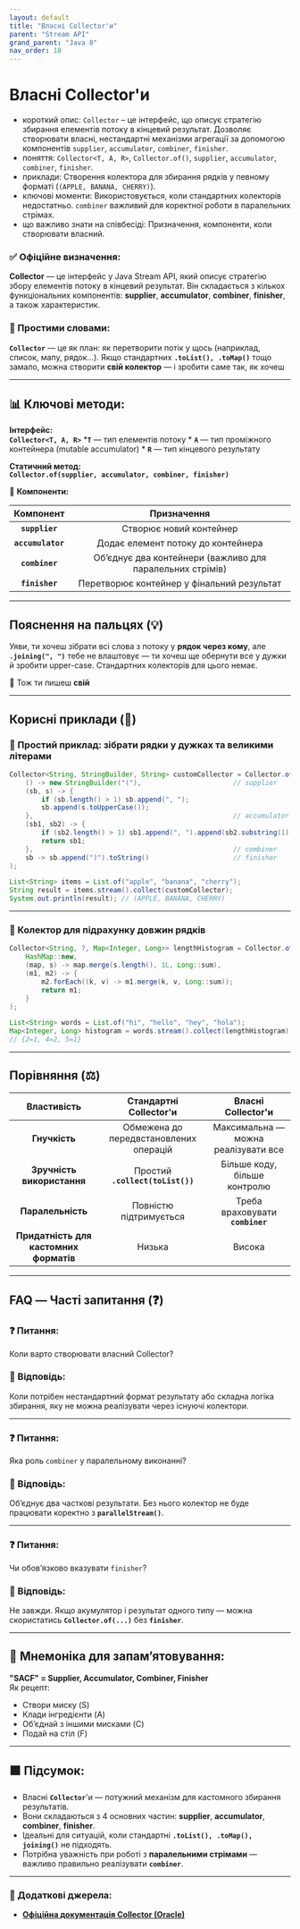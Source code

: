 ```yaml
---
layout: default
title: "Власні Collector'и"
parent: "Stream API"
grand_parent: "Java 8"
nav_order: 18
---
```


# Власні Collector'и

* короткий опис: `Collector` – це інтерфейс, що описує стратегію збирання елементів потоку в кінцевий результат. Дозволяє створювати власні, нестандартні механізми агрегації за допомогою компонентів `supplier`, `accumulator`, `combiner`, `finisher`.
* поняття: `Collector<T, A, R>`, `Collector.of()`, `supplier`, `accumulator`, `combiner`, `finisher`.
* приклади: Створення колектора для збирання рядків у певному форматі (`(APPLE, BANANA, CHERRY)`).
* ключові моменти: Використовується, коли стандартних колекторів недостатньо. `combiner` важливий для коректної роботи в паралельних стрімах.
* що важливо знати на співбесіді: Призначення, компоненти, коли створювати власний.

### **✅ Офіційне визначення:**

**Collector** — це інтерфейс у Java Stream API, який описує стратегію збору елементів потоку в кінцевий результат. Він складається з кількох функціональних компонентів: **supplier**, **accumulator**, **combiner**, **finisher**, а також характеристик.

### **🧠 Простими словами:**

**`Collector`** — це як план: як перетворити потік у щось (наприклад, список, мапу, рядок...). Якщо стандартних **`.toList(), .toMap()`** тощо замало, можна створити **свій колектор** — і зробити саме так, як хочеш

---

## 📊 **Ключові методи:**

**Інтерфейс:**  
  **`Collector<T, A, R>`**
    ***`T`** — тип елементів потоку
    * **`A`** — тип проміжного контейнера (mutable accumulator)
    * **`R`** — тип кінцевого результату

**Статичний метод:**  
  **`Collector.of(supplier, accumulator, combiner, finisher)`**

📌 **Компоненти:**

|     Компонент     |                        Призначення                        |
|:-----------------:|:---------------------------------------------------------:|
|  **`supplier`**   |                  Створює новий контейнер                  |
| **`accumulator`** |            Додає елемент потоку до контейнера             |
|  **`combiner`**   | Обʼєднує два контейнери (важливо для паралельних стрімів) |
|  **`finisher`**   |        Перетворює контейнер у фінальний результат         |

---

## **Пояснення на пальцях (💡)**

Уяви, ти хочеш зібрати всі слова з потоку у **рядок через кому**, але **`.joining(", ")`** тебе не влаштовує — ти хочеш
ще обернути все у дужки й зробити upper-case. Стандартних колекторів для цього немає.

🎯 Тож ти пишеш **свій**

---

## **Корисні приклади (🧪)**

### **🔹 Простий приклад: зібрати рядки у дужках та великими літерами**

```java
Collector<String, StringBuilder, String> customCollector = Collector.of(
    () -> new StringBuilder("("),                       // supplier
    (sb, s) -> {
        if (sb.length() > 1) sb.append(", ");
        sb.append(s.toUpperCase());
    },                                                  // accumulator
    (sb1, sb2) -> {
        if (sb2.length() > 1) sb1.append(", ").append(sb2.substring(1));
        return sb1;
    },                                                  // combiner
    sb -> sb.append(")").toString()                     // finisher
);

List<String> items = List.of("apple", "banana", "cherry");
String result = items.stream().collect(customCollector);
System.out.println(result); // (APPLE, BANANA, CHERRY)
```

---

### **🔹 Колектор для підрахунку довжин рядків**

```java
Collector<String, ?, Map<Integer, Long>> lengthHistogram = Collector.of(
    HashMap::new,
    (map, s) -> map.merge(s.length(), 1L, Long::sum),
    (m1, m2) -> { 
        m2.forEach((k, v) -> m1.merge(k, v, Long::sum));
        return m1;
    }
);

List<String> words = List.of("hi", "hello", "hey", "hola");
Map<Integer, Long> histogram = words.stream().collect(lengthHistogram);
// {2=1, 4=2, 5=1}
```

---

## **Порівняння (⚖️)**

|              Властивість               |         Стандартні Collector'и         |         Власні Collector'и          |
|:--------------------------------------:|:--------------------------------------:|:-----------------------------------:|
|             **Гнучкість**              | Обмежена до передвстановлених операцій | Максимальна — можна реалізувати все |
|       **Зручність використання**       |    Простий **`.collect(toList())`**    |    Більше коду, більше контролю     |
|           **Паралельність**            |         Повністю підтримується         |  Треба враховувати **`combiner`**   |
| **Придатність для кастомних форматів** |                 Низька                 |               Висока                |

---

## **FAQ — Часті запитання (❓)**

### **❓ Питання:**

 Коли варто створювати власний Collector?

### **💬 Відповідь:**

Коли потрібен нестандартний формат результату або складна логіка збирання, яку не можна реалізувати через існуючі колектори.

---

### **❓ Питання:**

 Яка роль `combiner` у паралельному виконанні?

### **💬 Відповідь:**

Обʼєднує два часткові результати. Без нього колектор не буде працювати коректно з **`parallelStream()`**.

---

### **❓ Питання:**

 Чи обовʼязково вказувати `finisher`?

### **💬 Відповідь:**

Не завжди. Якщо акумулятор і результат одного типу — можна скористатись **`Collector.of(...)`** без **`finisher`**.

---

## **🧠 Мнемоніка для запам’ятовування:**

**"SACF" \= Supplier, Accumulator, Combiner, Finisher**  
Як рецепт:

* Створи миску (S)
* Клади інгредієнти (A)
* Об’єднай з іншими мисками (C)
* Подай на стіл (F)

---

## **🟩 Підсумок:**

* Власні **`Collector`**'и — потужний механізм для кастомного збирання результатів.
* Вони складаються з 4 основних частин: **supplier**, **accumulator**, **combiner**, **finisher**.
* Ідеальні для ситуацій, коли стандартні **`.toList(), .toMap(), joining()`** не підходять.
* Потрібна уважність при роботі з **паралельними стрімами** — важливо правильно реалізувати **`combiner`**.

---

### **🔗 Додаткові джерела:**

* [**Офіційна документація Collector (Oracle)**](https://docs.oracle.com/en/java/javase/17/docs/api/java.base/java/util/stream/Collector.html)
